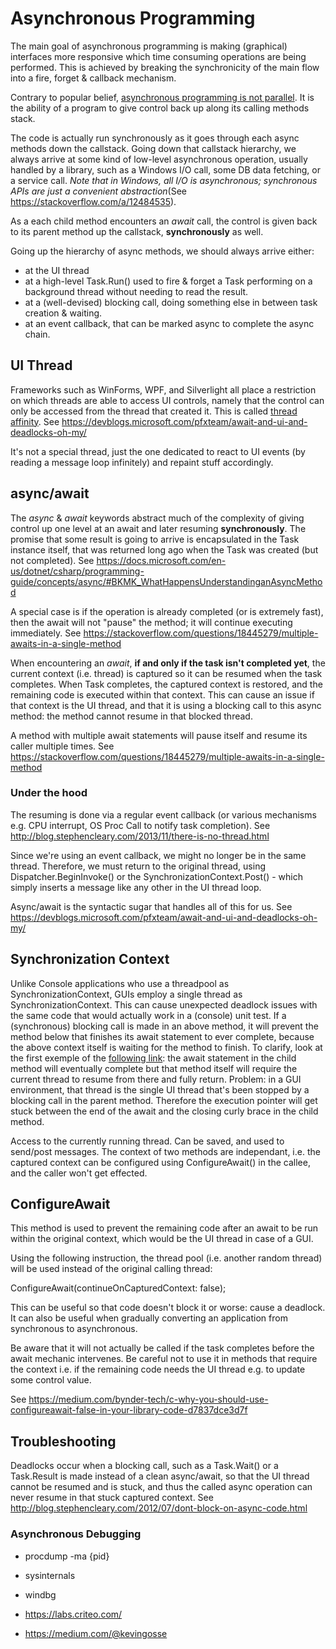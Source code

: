 # Asynchronous Programming

The main goal of asynchronous programming is making (graphical) interfaces more responsive which time consuming operations are being performed.
This is achieved by breaking the synchronicity of the main flow into a fire, forget & callback mechanism.

Contrary to popular belief, [asynchronous programming is not parallel](https://stackoverflow.com/questions/37419572/if-async-await-doesnt-create-any-additional-threads-then-how-does-it-make-appl).
It is the ability of a program to give control back up along its calling methods stack.

The code is actually run synchronously as it goes through each async methods down the callstack.
Going down that callstack hierarchy, we always arrive at some kind of low-level asynchronous operation, usually handled by a library, such as a Windows I/O call, some DB data fetching, or a service call.
_Note that in Windows, all I/O is asynchronous; synchronous APIs are just a convenient abstraction_(See <https://stackoverflow.com/a/12484535>).

As a each child method encounters an _await_ call, the control is given back to its parent method up the callstack, **synchronously** as well.

Going up the hierarchy of async methods, we should always arrive either:

* at the UI thread
* at a high-level Task.Run() used to fire & forget a Task performing on a background thread without needing to read the result.
* at a (well-devised) blocking call, doing something else in between task creation & waiting.
* at an event callback, that can be marked async to complete the async chain.

## UI Thread

Frameworks such as WinForms, WPF, and Silverlight all place a restriction on which threads are able to access UI controls, namely that the control can only be accessed from the thread that created it.
This is called [thread affinity](https://dailydotnettips.com/what-is-synchronizationcontext-all-about/).
See <https://devblogs.microsoft.com/pfxteam/await-and-ui-and-deadlocks-oh-my/>

It's not a special thread, just the one dedicated to react to UI events (by reading a message loop infinitely) and repaint stuff accordingly.

## async/await

The *async* & *await* keywords abstract much of the complexity of giving control up one level at an await and later resuming **synchronously**.
The promise that some result is going to arrive is encapsulated in the Task instance itself, that was returned long ago when the Task was created (but not completed).
See <https://docs.microsoft.com/en-us/dotnet/csharp/programming-guide/concepts/async/#BKMK_WhatHappensUnderstandinganAsyncMethod>

A special case is if the operation is already completed (or is extremely fast), then the await will not "pause" the method; it will continue executing immediately.
See <https://stackoverflow.com/questions/18445279/multiple-awaits-in-a-single-method>

When encountering an *await*, **if and only if the task isn't completed yet**, the current context (i.e. thread) is captured so it can be resumed when the task completes.
When Task completes, the captured context is restored, and the remaining code is executed within that context.
This can cause an issue if that context is the UI thread, and that it is using a blocking call to this async method: the method cannot resume in that blocked thread.

A method with multiple await statements will pause itself and resume its caller multiple times.
See <https://stackoverflow.com/questions/18445279/multiple-awaits-in-a-single-method>

### Under the hood

The resuming is done via a regular event callback (or various mechanisms e.g. CPU interrupt, OS Proc Call to notify task completion).
See <http://blog.stephencleary.com/2013/11/there-is-no-thread.html>

Since we're using an event callback, we might no longer be in the same thread.
Therefore, we must return to the original thread, using Dispatcher.BeginInvoke() or the SynchronizationContext.Post() - which simply inserts a message like any other in the UI thread loop.

Async/await is the syntactic sugar that handles all of this for us.
See <https://devblogs.microsoft.com/pfxteam/await-and-ui-and-deadlocks-oh-my/>

## Synchronization Context

Unlike Console applications who use a threadpool as SynchronizationContext, GUIs  employ a single thread as SynchronizationContext.
This can cause unexpected deadlock issues with the same code that would actually work in a (console) unit test.
If a (synchronous) blocking call is made in an above method, it will prevent the method below that finishes its await statement to ever complete, because the above context itself is waiting for the method to finish.
To clarify, look at the first exemple of the [following link](https://msdn.microsoft.com/en-us/magazine/jj991977.aspx): the await statement in the child method will eventually complete but that method itself will require the current thread to resume from there and fully return. Problem: in a GUI environment, that thread is the single UI thread that's been stopped by a blocking call in the parent method. Therefore the execution pointer will get stuck between the end of the await and the closing curly brace in the child method.

Access to the currently running thread.
Can be saved, and used to send/post messages.
The context of two methods are independant, i.e. the captured context can be configured using ConfigureAwait() in the callee, and the caller won't get effected.

## ConfigureAwait

This method is used to prevent the remaining code after an await to be run within the original context, which would be the UI thread in case of a GUI.

Using the following instruction, the thread pool (i.e. another random thread) will be used instead of the original calling thread:

  ConfigureAwait(continueOnCapturedContext: false);

This can be useful so that code doesn't block it or worse: cause a deadlock.
It can also be useful when gradually converting an application from synchronous to asynchronous.

Be aware that it will not actually be called if the task completes before the await mechanic intervenes.
Be careful not to use it in methods that require the context i.e. if the remaining code needs the UI thread e.g. to update some control value.

See <https://medium.com/bynder-tech/c-why-you-should-use-configureawait-false-in-your-library-code-d7837dce3d7f>

## Troubleshooting

Deadlocks occur when a blocking call, such as a Task.Wait() or a Task.Result is made instead of a clean async/await, so that the UI thread cannot be resumed and is stuck, and thus the called async operation can never resume in that stuck captured context.
See <http://blog.stephencleary.com/2012/07/dont-block-on-async-code.html>

### Asynchronous Debugging

* procdump -ma {pid}
* sysinternals
* windbg

* <https://labs.criteo.com/>
* <https://medium.com/@kevingosse>
